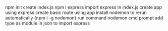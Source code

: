 npm init
create index.js
npm i express
import express in index.js
create app using express
create basic route using app
install nodemon to rerun automatically {npm i -g nodemon}
run command nodemon cmd prompt
add type as module in json to import express